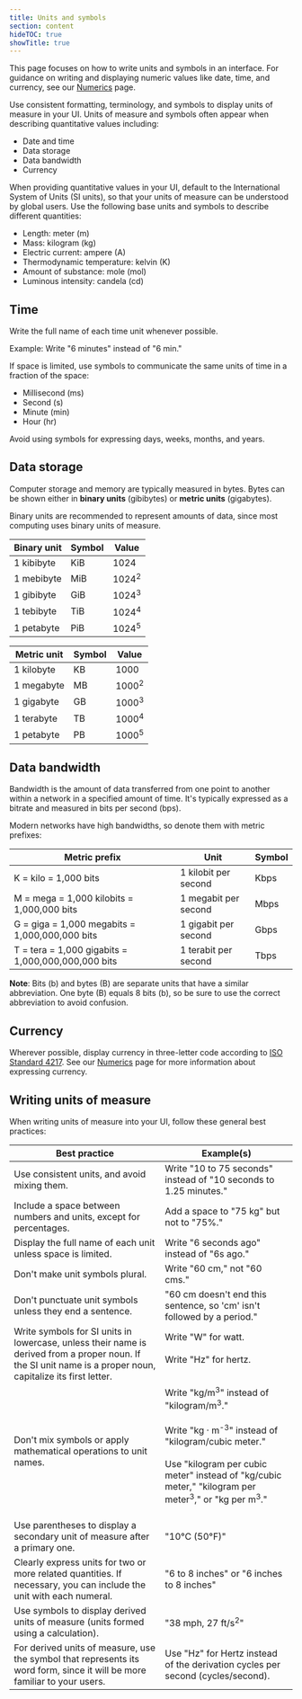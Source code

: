 ```yaml
---
title: Units and symbols
section: content
hideTOC: true
showTitle: true
---
```


This page focuses on how to write units and symbols in an interface. For guidance on writing and displaying numeric values like date, time, and currency, see our [Numerics](/design-guidelines/content/numerics) page.

Use consistent formatting, terminology, and symbols to display units of measure in your UI. Units of measure and symbols often appear when describing quantitative values including:

- Date and time
- Data storage
- Data bandwidth
- Currency

When providing quantitative values in your UI, default to the International System of Units (SI units), so that your units of measure can be understood by global users. Use the following base units and symbols to describe different quantities:
- Length: meter (m)
- Mass: kilogram (kg)
- Electric current: ampere (A)
- Thermodynamic temperature: kelvin (K)
- Amount of substance: mole (mol)
- Luminous intensity: candela (cd)

## Time

Write the full name of each time unit whenever possible.

Example: Write "6 minutes" instead of "6 min."

If space is limited, use symbols to communicate the same units of time in a fraction of the space: 

- Millisecond (ms)
- Second (s)
- Minute (min)
- Hour (hr)

Avoid using symbols for expressing days, weeks, months, and years.

## Data storage

Computer storage and memory are typically measured in bytes. Bytes can be shown either in **binary units** (gibibytes) or **metric units** (gigabytes).

Binary units are recommended to represent amounts of data, since most computing uses binary units of measure. 

| **Binary unit** | **Symbol** | **Value**        |
|-----------------|------------|------------------|
| 1 kibibyte      | KiB        | 1024             |
| 1 mebibyte      | MiB        | 1024<sup>2</sup> |
| 1 gibibyte      | GiB        | 1024<sup>3</sup> |
| 1 tebibyte      | TiB        | 1024<sup>4</sup> |
| 1 petabyte      | PiB        | 1024<sup>5</sup> |

| **Metric unit** | **Symbol** | **Value**        |
|-----------------|------------|------------------|
| 1 kilobyte     | KB       | 1000             |
| 1 megabyte     | MB        | 1000<sup>2</sup> |
| 1 gigabyte     | GB        | 1000<sup>3</sup> |
| 1 terabyte     | TB       | 1000<sup>4</sup> |
| 1 petabyte     | PB        | 1000<sup>5</sup> |

## Data bandwidth

Bandwidth is the amount of data transferred from one point to another within a network in a specified amount of time. It's typically expressed as a bitrate and measured in bits per second (bps).

Modern networks have high bandwidths, so denote them with metric prefixes:

| **Metric prefix**                                  | **Unit**             | **Symbol** |
|----------------------------------------------------|----------------------|------------|
| K = kilo = 1,000 bits                              | 1 kilobit per second | Kbps       |
| M = mega = 1,000 kilobits = 1,000,000 bits         | 1 megabit per second | Mbps       |
| G = giga = 1,000 megabits = 1,000,000,000 bits     | 1 gigabit per second | Gbps       |
| T = tera = 1,000 gigabits = 1,000,000,000,000 bits | 1 terabit per second | Tbps       |

**Note**: Bits (b) and bytes (B) are separate units that have a similar abbreviation. One byte (B) equals 8 bits (b), so be sure to use the correct abbreviation to avoid confusion.

## Currency

Wherever possible, display currency in three-letter code according to [ISO Standard 4217](https://www.iso.org/iso-4217-currency-codes.html). See our [Numerics](https://www.patternfly.org/v4/design-guidelines/content/numerics#numbers-and-currency) page for more information about expressing currency.

## Writing units of measure

When writing units of measure into your UI, follow these general best practices:

| **Best practice**                                                                                                                                                          | **Example(s)**                                                                                                                                                                                                                                                            |
|----------------------------------------------------------------------------------------------------------------------------------------------------------------------------|---------------------------------------------------------------------------------------------------------------------------------------------------------------------------------------------------------------------------------------------------------------------------|
| Use consistent units, and avoid mixing them.                                                                                                                               | Write "10 to 75 seconds" instead of "10 seconds to 1.25 minutes."                                                                                                                                       |
| Include a space between numbers and units, except for percentages.                                                                                                         | Add a space to "75 kg" but not to "75%."                                                                                                                                                                                                             |
| Display the full name of each unit unless space is limited.                                                                                                                | Write "6 seconds ago" instead of "6s ago."                                                                                                                                                                                                                                |
| Don't make unit symbols plural.                                                                                                                                            | Write "60 cm," not "60 cms."                                                                                                                                                                                                                                              |
| Don't punctuate unit symbols unless they end a sentence.                                                                                                                   | "60 cm doesn't end this sentence, so 'cm' isn't followed by a period."                                                                                                                                                                                                   |
| Write symbols for SI units in lowercase, unless their name is derived from a proper noun. If the SI unit name is a proper noun, capitalize its first letter. | Write "W" for watt. <br><br>Write "Hz" for hertz.</br></br> |
| Don't mix symbols or apply mathematical operations to unit names.                                                                                                          | Write "kg/m<sup>3</sup>" instead of "kilogram/m<sup>3</sup>." <br><br>Write "kg · m<sup>-3</sup>" instead of "kilogram/cubic meter."</br>  <br>Use "kilogram per cubic meter" instead of "kg/cubic meter," "kilogram per meter<sup>3</sup>," or "kg per m<sup>3</sup>."</br></br> |
| Use parentheses to display a secondary unit of measure after a primary one.                                                                                                | "10°C (50°F)"                                                                                                                                                                                                                                                             |
| Clearly express units for two or more related quantities. If necessary, you can include the unit with each numeral.                                                        | "6 to 8 inches" or "6 inches to 8 inches"                                                                                                                                                                                                                                 |
| Use symbols to display derived units of measure (units formed using a calculation).                                                                                        | "38 mph, 27 ft/s<sup>2</sup>"                                                                                                                                                                                                                                                        |
| For derived units of measure, use the symbol that represents its word form, since it will be more familiar to your users.                                                        | Use "Hz" for Hertz instead of the derivation cycles per second (cycles/second).     
